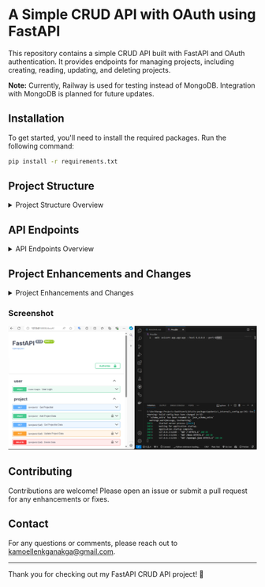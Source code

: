 
# A Simple CRUD API with OAuth using FastAPI

This repository contains a simple CRUD API built with FastAPI and OAuth authentication. It provides endpoints for managing projects, including creating, reading, updating, and deleting projects. 

**Note:** Currently, Railway is used for testing instead of MongoDB. Integration with MongoDB is planned for future updates.

## Installation

To get started, you'll need to install the required packages. Run the following command:

```bash
pip install -r requirements.txt
```

## Project Structure

<details>
<summary>Project Structure Overview</summary>

```plaintext
C:.
├───app                 # Main application code
│   └───__app.py__      # Compiled Python files
│   └───__db.py__       
│
├───auth                # Authentication functionality
│   └───__init__.py__   # Compiled Python files
│   └───__auth_bearer.py__  
│   └───__auth_handler.py__  
│
├───models              # Folder containing data models
│   └───__models.py__   # Compiled Python files 
│
├───routes              # Folder containing app routes
│   └───__project_routes.py__  
│   └───__user_routes.py__  
│   
├───main.py            # Main entry point for the application
├───.env               # Environment variables file
│   └───DATABASE_URL=your_database_url
│   └───SECRET_KEY=your_secret_key
└───Procfile            # Deployment config file
    └───web: uvicorn app.app:app 
```
</details>

## API Endpoints

<details>
<summary>API Endpoints Overview</summary>

### Create Project

- **Endpoint:** `POST /project/`
- **Description:** Creates a new project and returns the created project including its unique identifier.

### Get Project List

- **Endpoint:** `GET /project/`
- **Description:** Retrieves a list of all projects, each including its unique identifier and date fields.

### Get Project By ID

- **Endpoint:** `GET /project/{id}`
- **Description:** Retrieves a single project by its unique identifier.

### Update Project

- **Endpoint:** `PUT /project/{id}`
- **Description:** Updates an existing project, including its date fields.

### Delete Project

- **Endpoint:** `DELETE /project/{id}`
- **Description:** Deletes a project by its unique identifier.

</details>

## Project Enhancements and Changes

<details>
<summary>Project Enhancements and Changes</summary>

### Added Unique Identifiers

- **ObjectId for Projects:** Introduced a unique identifier for each project using MongoDB's `ObjectId`. This ensures that each project has a distinct identifier.

  - **Implementation Details:** 
    - Modified the `project_parser` function in `db.py` to include `id` derived from `_id` of the project document.
    - Updated the `add_project` function to return the project with its unique identifier.

### Added Date Fields

- **Date Fields:** Added `startDate` and `endDate` fields to the `ProjectSchema` for better project management.

  - **Implementation Details:**
    - Updated the `ProjectSchema` model in `models.py` to include `startDate` and `endDate` as `datetime` fields.
    - Modified the `project_parser` function in `db.py` to return `startDate` and `endDate` fields.
    - Updated the `ProjectSchema` and `UpdateProjectModel` to handle date inputs correctly.

### Updated API Endpoints

- **Create Project Endpoint:** The `POST /project/` endpoint now returns the newly created project including its unique identifier.

- **Get Project List Endpoint:** The `GET /project/` endpoint returns a list of projects, each including its unique identifier and date fields.

- **Get Project By ID Endpoint:** The `GET /project/{id}` endpoint allows retrieval of a single project by its unique identifier.

- **Update Project Endpoint:** The `PUT /project/{id}` endpoint now supports updating project details, including the date fields.

- **Delete Project Endpoint:** The `DELETE /project/{id}` endpoint allows deletion of a project by its unique identifier.

### Other Notable Changes

- **Error Handling:** Improved error responses in `project_routes.py` to handle scenarios where a project does not exist or updates fail.

- **Response Models:** Used `ResponseModel` and `ErrorResponseModel` for standardized API responses.

- **Date Format Handling:** Updated date format handling in `ProjectSchema` and `UpdateProjectModel` to use `datetime` for consistent date-time representation.



### Future Improvements

- **Enhanced Validation:** Plan to enhance validation and add more robust error handling.
- **Performance Optimization:** Consider adding pagination and caching mechanisms for performance improvements.
- **Security Enhancements:** Review and implement additional security measures and authentication improvements.

</details>

### Screenshot
![Description of Image](https://github.com/KamoEllen/OAuth-Project-Tracker/blob/main/img.png?raw=true)

## Contributing

Contributions are welcome! Please open an issue or submit a pull request for any enhancements or fixes.


## Contact

For any questions or comments, please reach out to [kamoellenkganakga@gmail.com](mailto:kamoellenkganakga@gmail.com).

---

Thank you for checking out my FastAPI CRUD API project! 🚀


